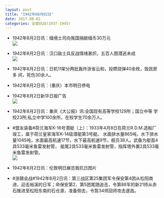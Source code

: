 ```yaml
---
layout: post
title: "1942年08月02日"
date: 2017-08-02
categories: 全面抗战(1937-1945)
---
```


<meta name="referrer" content="no-referrer" />

- 1942年8月2日讯：缅境土司向我国捐献缅币30万元 <br/><img src="https://wx2.sinaimg.cn/large/aca367d8ly1fi5q7d5b9jj20a906faaj.jpg" />

- 1942年8月2日讯：汉口敌士兵反战情绪甚炽，五百人图潜逃未成 <br/><img src="https://wx1.sinaimg.cn/large/aca367d8ly1fi5ogujuz7j20df0cp75p.jpg" />

- 1942年8月2日讯：日机11架分两批轰炸浙省云和，投燃烧弹40余枚，毁民房多 间，死伤30余人。 

- 1942年8月2日讯：（重庆）本市明日停电 

- 1942年8月2日新华日报广告 <br/><img src="https://wx2.sinaimg.cn/large/aca367d8ly1fi58v5ex8hj20ip0hkwh6.jpg" />

- 1942年8月2日讯：重庆《大公报》讯:全国现有高等学校129所；国立中等 学校23所;私立中学100余所，在校学生70余万人。 

- #盟友装备#荷兰海军K-16号潜艇（上）：1933年4月8日在荷兰R.D.M.造船厂竣工，属于荷兰皇家海军K-14级潜艇第3号艇。 水面排水量865吨，水下排水量1045吨，水面最高航速17节，水下最高航速9节，舰员38人。武备为艇首4具533毫米鱼雷发射管， 艇尾2具533毫米鱼雷发射管，指挥塔外置2具533毫米鱼雷发射管。 <br/><img src="https://wx4.sinaimg.cn/large/aca367d8ly1fi55e4ny2kj20hs0ba40d.jpg" />

- 1942年8月2日讯：伦敦明日展览我抗日图片 

- #浙赣会战#1942年8月2日讯：第三战区第25集团军令保安第4团从松阳南进，迎击裕溪的日军；命保安第2、第5团尾随追击，令第88军的新21师从赤石推进至松阳东南的石仓源，准备侧击，令暂34师回师攻击遂昌。 

